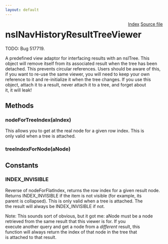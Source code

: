 ```yaml
---
layout: default
---
```

<div class='links' style='float:right'><a href="../index.html">Index</a>
<a href="http://dxr.mozilla.org/mozilla-central/source/toolkit/components/places/nsINavHistoryService.idl">Source file</a>
</div>

# nsINavHistoryResultTreeViewer #
  
TODO: Bug 517719.  
  
A predefined view adaptor for interfacing results with an nsITree. This  
object will remove itself from its associated result when the tree has been  
detached. This prevents circular references. Users should be aware of this,  
if you want to re-use the same viewer, you will need to keep your own  
reference to it and re-initialize it when the tree changes. If you use this  
object, attach it to a result, never attach it to a tree, and forget about  
it, it will leak!  
  

## Methods ##

### nodeForTreeIndex(aIndex) ###
  
This allows you to get at the real node for a given row index. This is  
only valid when a tree is attached.  
  

### treeIndexForNode(aNode) ###

## Constants ##

### INDEX_INVISIBLE ###
  
Reverse of nodeForFlatIndex, returns the row index for a given result node.  
Returns INDEX_INVISIBLE if the item is not visible (for example, its  
parent is collapsed). This is only valid when a tree is attached. The  
the result will always be INDEX_INVISIBLE if not.  
  
Note: This sounds sort of obvious, but it got me: aNode must be a node  
      retrieved from the same result that this viewer is for. If you   
      execute another query and get a node from a _different_ result, this   
      function will always return the index of that node in the tree that  
      is attached to that result.  
  
